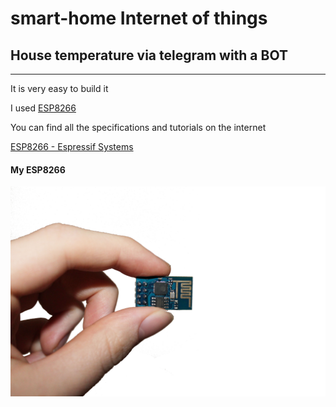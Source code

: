 # smart-home  Internet of things
## House temperature via telegram with a BOT

***

It is very easy to build it

I used [ESP8266](https://en.wikipedia.org/wiki/ESP8266) 

You can find all the specifications and tutorials on the internet

[ESP8266 - Espressif Systems](https://espressif.com/en/products/hardware/esp8266ex/overview)

#### My ESP8266
![My ESP8266](/esp8266.jpg)

